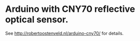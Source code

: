 # Arduino with CNY70 reflective optical sensor.

See http://robertoostenveld.nl/arduino-cny70/ for details.
